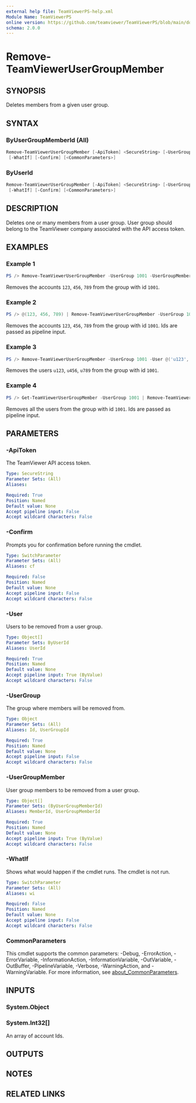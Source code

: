 ```yaml
---
external help file: TeamViewerPS-help.xml
Module Name: TeamViewerPS
online version: https://github.com/teamviewer/TeamViewerPS/blob/main/docs/commands/Remove-TeamViewerUserGroupMember.md
schema: 2.0.0
---
```


# Remove-TeamViewerUserGroupMember

## SYNOPSIS

Deletes members from a given user group.

## SYNTAX

### ByUserGroupMemberId (All)

```powershell
Remove-TeamViewerUserGroupMember [-ApiToken] <SecureString> [-UserGroup] <Object> [-UserGroupMember] <Object[]>
 [-WhatIf] [-Confirm] [<CommonParameters>]
```

### ByUserId

```powershell
Remove-TeamViewerUserGroupMember [-ApiToken] <SecureString> [-UserGroup] <Object> [-User] <Object[]>
 [-WhatIf] [-Confirm] [<CommonParameters>]
```

## DESCRIPTION

Deletes one or many members from a user group. User group should belong to the TeamViewer company associated with the API access token.

## EXAMPLES

### Example 1

```powershell
PS /> Remove-TeamViewerUserGroupMember -UserGroup 1001 -UserGroupMember @(123, 456, 789)
```

Removes the accounts `123`, `456`, `789` from the group with id `1001`.

### Example 2

```powershell
PS /> @(123, 456, 789) | Remove-TeamViewerUserGroupMember -UserGroup 1001
```

Removes the accounts `123`, `456`, `789` from the group with id `1001`.
Ids are passed as pipeline input.

### Example 3

```powershell
PS /> Remove-TeamViewerUserGroupMember -UserGroup 1001 -User @('u123', 'u456', 'u789')
```

Removes the users `u123`, `u456`, `u789` from the group with id `1001`.

### Example 4

```powershell
PS /> Get-TeamViewerUserGroupMember -UserGroup 1001 | Remove-TeamViewerUserGroupMember -UserGroup 1001
```

Removes all the users from the group with id `1001`.
Ids are passed as pipeline input.

## PARAMETERS

### -ApiToken

The TeamViewer API access token.

```yaml
Type: SecureString
Parameter Sets: (All)
Aliases:

Required: True
Position: Named
Default value: None
Accept pipeline input: False
Accept wildcard characters: False
```

### -Confirm

Prompts you for confirmation before running the cmdlet.

```yaml
Type: SwitchParameter
Parameter Sets: (All)
Aliases: cf

Required: False
Position: Named
Default value: None
Accept pipeline input: False
Accept wildcard characters: False
```

### -User

Users to be removed from a user group.

```yaml
Type: Object[]
Parameter Sets: ByUserId
Aliases: UserId

Required: True
Position: Named
Default value: None
Accept pipeline input: True (ByValue)
Accept wildcard characters: False
```

### -UserGroup

The group where members will be removed from.

```yaml
Type: Object
Parameter Sets: (All)
Aliases: Id, UserGroupId

Required: True
Position: Named
Default value: None
Accept pipeline input: False
Accept wildcard characters: False
```

### -UserGroupMember

User group members to be removed from a user group.

```yaml
Type: Object[]
Parameter Sets: (ByUserGroupMemberId)
Aliases: MemberId, UserGroupMemberId

Required: True
Position: Named
Default value: None
Accept pipeline input: True (ByValue)
Accept wildcard characters: False
```

### -WhatIf

Shows what would happen if the cmdlet runs.
The cmdlet is not run.

```yaml
Type: SwitchParameter
Parameter Sets: (All)
Aliases: wi

Required: False
Position: Named
Default value: None
Accept pipeline input: False
Accept wildcard characters: False
```

### CommonParameters

This cmdlet supports the common parameters: -Debug, -ErrorAction, -ErrorVariable, -InformationAction, -InformationVariable, -OutVariable, -OutBuffer, -PipelineVariable, -Verbose, -WarningAction, and -WarningVariable. For more information, see [about_CommonParameters](http://go.microsoft.com/fwlink/?LinkID=113216).

## INPUTS

### System.Object

### System.Int32[]

An array of account Ids.

## OUTPUTS

## NOTES

## RELATED LINKS
